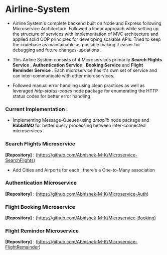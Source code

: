 ﻿# Airline-System

- Airline System's complete backend built on Node and Express following Microservice Architecture. 
Followed a linear approach while setting up the structure of services with implementation of MVC architecture and applied solid OOP principles for developing scalable APIs.
Tried to keep the codebase as maintainable as possible making it easier for debugging and future changes-updations .

- This Airline System consists of 4 Microservices primarily **Search Flights Service** , **Authentication Service** , **Booking Service** and **Flight Reminder Service** .
Each microservice has it's own set of service and can inter-communicate with other microservices.

- Followed manual error handling using clean practices as well as leveraged *http-status-codes* node package for enumerating the HTTP status codes for better error handling .

### Current Implementation :
- Implementing Message-Queues using *amqplib* node package and **RabbitMQ** for better query processing between inter-connected microservices .

### Search Flights Microservice 
**[Repository]** : (https://github.com/Abhishek-M-K/Microservice-SearchFlights)
- Add Cities and Airports for each , there's a One-to-Many association

### Authentication Microservice 
**[Repository]** : (https://github.com/Abhishek-M-K/Microservice-Auth)

### Flight Booking Microservice 
**[Repository]** : (https://github.com/Abhishek-M-K/Microservice-Booking)

### Flight Reminder Microservice 
**[Repository]** : (https://github.com/Abhishek-M-K/Microservice-FlightRemainder)

